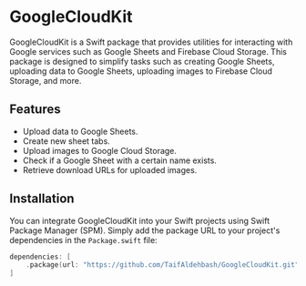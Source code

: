 # GoogleCloudKit

GoogleCloudKit is a Swift package that provides utilities for interacting with Google services such as Google Sheets and Firebase Cloud Storage. This package is designed to simplify tasks such as creating Google Sheets, uploading data to Google Sheets, uploading images to Firebase Cloud Storage, and more.

## Features

- Upload data to Google Sheets.
- Create new sheet tabs.
- Upload images to Google Cloud Storage.
- Check if a Google Sheet with a certain name exists.
- Retrieve download URLs for uploaded images.

## Installation

You can integrate GoogleCloudKit into your Swift projects using Swift Package Manager (SPM). Simply add the package URL to your project's dependencies in the `Package.swift` file:

```swift
dependencies: [
    .package(url: "https://github.com/TaifAldehbash/GoogleCloudKit.git", from: "1.0.0")
]
